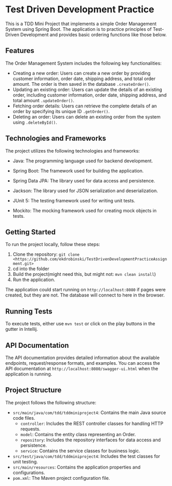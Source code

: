 
# Test Driven Development Practice

This is a TDD Mini Project that implements a simple Order Management System using Spring Boot. The application is to practice principles of Test-Driven Development and provides basic ordering functions like those below.

## Features

The Order Management System includes the following key functionalities:

- Creating a new order: Users can create a new order by providing customer information, order date, shipping address, and total order amount. The order is then saved in the database `.createOrder()`.
- Updating an existing order: Users can update the details of an existing order, including customer information, order date, shipping address, and total amount `.updateOrder()`.
- Fetching order details: Users can retrieve the complete details of an order by specifying its unique ID `.getOrder()`.
- Deleting an order: Users can delete an existing order from the system using `.deleteById()`.

## Technologies and Frameworks

The project utilizes the following technologies and frameworks:

- Java: The programming language used for backend development.
- Spring Boot: The framework used for building the application.
- Spring Data JPA: The library used for data access and persistence.

- Jackson: The library used for JSON serialization and deserialization.
- JUnit 5: The testing framework used for writing unit tests.
- Mockito: The mocking framework used for creating mock objects in tests.

## Getting Started

To run the project locally, follow these steps:

1. Clone the repository: `git clone <https://github.com/ekdrobinski/TestDrivenDevelopmentPracticeAssignment.git>`
2. cd into the folder
3. Build the project(might need this, but might not: `mvn clean install`)
4. Run the application.

The application could start running on `http://localhost:8080` if pages were created, but they are not. The database will connect to here in the browser.

## Running Tests

To execute tests, either use `mvn test` or click on the play buttons in the gutter in Intellij.

## API Documentation

The API documentation provides detailed information about the available endpoints, request/response formats, and examples. You can access the API documentation at `http://localhost:8080/swagger-ui.html` when the application is running.

## Project Structure

The project follows the following structure:

- `src/main/java/com/tdd/tddminiproject4`: Contains the main Java source code files.
    - `controller`: Includes the REST controller classes for handling HTTP requests.
    - `model`: Contains the entity class representing an Order.
    - `repository`: Includes the repository interfaces for data access and persistence.
    - `service`: Contains the service classes for business logic.
- `src/test/java/com/tdd/tddminiproject4`: Includes the test classes for unit testing.
- `src/main/resources`: Contains the application properties and configurations.
- `pom.xml`: The Maven project configuration file.



